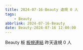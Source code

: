 ```yaml
---
title: 2024-07-16-Beauty 違規 0 人
tags:
    - Beauty
abbrlink: 2024-07-16-Beauty
date: Beauty-2024-07-16 12:00:00
---
```

Beauty 板 [板規連結](https://www.ptt.cc/bbs/Beauty/M.1630069980.A.84B.html)
昨天違規 0 人
